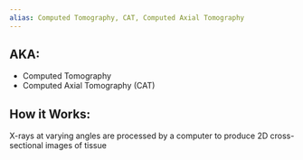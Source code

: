 ```yaml
---
alias: Computed Tomography, CAT, Computed Axial Tomography
---
```

## AKA:
* Computed Tomography
* Computed Axial Tomography (CAT)
## How it Works:
X-rays at varying angles are processed by a computer to produce 2D cross-sectional images of tissue